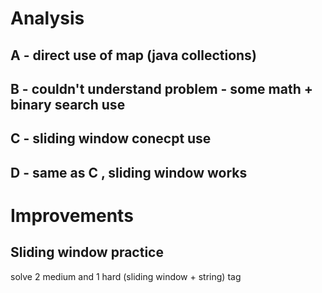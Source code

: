 # Analysis

## A - direct use of map (java collections)

## B - couldn't understand problem - some math + binary search use

## C - sliding window conecpt use

## D - same as C , sliding window works


# Improvements

## Sliding window practice
   solve 2 medium and 1 hard (sliding window + string) tag 
